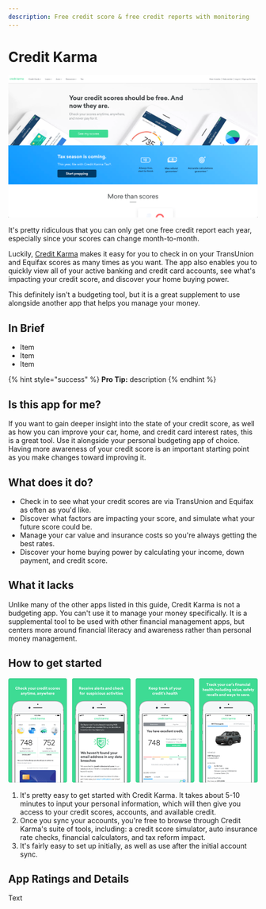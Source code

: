 ```yaml
---
description: Free credit score & free credit reports with monitoring
---
```


# Credit Karma

![Credit Karma Website](../.gitbook/assets/creditkarma-web.png)

It's pretty ridiculous that you can only get one free credit report each year, especially since your scores can change month-to-month.

Luckily, [Credit Karma](https://www.creditkarma.com/) makes it easy for you to check in on your TransUnion and Equifax scores as many times as you want. The app also enables you to quickly view all of your active banking and credit card accounts, see what's impacting your credit score, and discover your home buying power.

This definitely isn't a budgeting tool, but it is a great supplement to use alongside another app that helps you manage your money.

## In Brief

* Item
* Item
* Item

{% hint style="success" %}
**Pro Tip:** description
{% endhint %}

## Is this app for me?

If you want to gain deeper insight into the state of your credit score, as well as how you can improve your car, home, and credit card interest rates, this is a great tool. Use it alongside your personal budgeting app of choice. Having more awareness of your credit score is an important starting point as you make changes toward improving it.

## What does it do?

* Check in to see what your credit scores are via TransUnion and Equifax as often as you'd like.
* Discover what factors are impacting your score, and simulate what your future score could be.
* Manage your car value and insurance costs so you're always getting the best rates.
* Discover your home buying power by calculating your income, down payment, and credit score.

## What it lacks

Unlike many of the other apps listed in this guide, Credit Karma is not a budgeting app. You can't use it to manage your money specifically. It is a supplemental tool to be used with other financial management apps, but centers more around financial literacy and awareness rather than personal money management.

## How to get started

![Credit Karma App](../.gitbook/assets/creditkarma-app.png)

1. It's pretty easy to get started with Credit Karma. It takes about 5-10 minutes to input your personal information, which will then give you access to your credit scores, accounts, and available credit.
2. Once you sync your accounts, you're free to browse through Credit Karma's suite of tools, including: a credit score simulator, auto insurance rate checks, financial calculators, and tax reform impact.
3. It's fairly easy to set up initially, as well as use after the initial account sync.

## App Ratings and Details

Text

